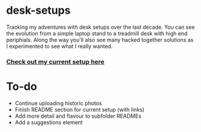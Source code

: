 # desk-setups

Tracking my adventures with desk setups over the last decade. You can see the evolution from a simple laptop stand to a
treadmill desk with high end periphials. Along the way you'll also see many hacked together solutions as I experimented
to see what I really wanted.

### [Check out my current setup here](/v6)

# To-do
* Continue uploading historic photos
* Finish README section for current setup (with links)
* Add more detail and flavour to subfolder READMEs
* Add a suggestions element
